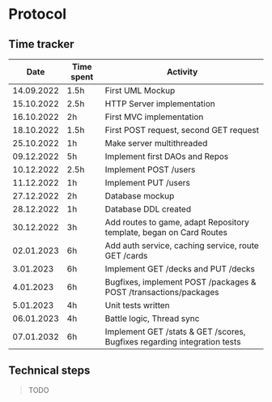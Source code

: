 # Protocol

## Time tracker
| Date       | Time spent  | Activity                                                                 |
|------------|-------------|--------------------------------------------------------------------------|
| 14.09.2022 | 1.5h        | First UML Mockup                                                         |
| 15.10.2022 | 2.5h        | HTTP Server implementation                                               |
| 16.10.2022 | 2h          | First MVC implementation                                                 |
 | 18.10.2022 | 1.5h        | First POST request, second GET request                                   |
| 25.10.2022 | 1h          | Make server multithreaded                                                |
| 09.12.2022 | 5h          | Implement first DAOs and Repos                                           |
| 10.12.2022 | 2.5h        | Implement POST /users                                                    |
| 11.12.2022 | 1h          | Implement PUT /users                                                     |
| 27.12.2022 | 2h          | Database mockup                                                          |
| 28.12.2022 | 1h          | Database DDL created                                                     |
| 30.12.2022 | 3h          | Add routes to game, adapt Repository template, began on Card Routes      |
| 02.01.2023 | 6h          | Add auth service, caching service, route GET /cards                      |
| 3.01.2023  | 6h          | Implement GET /decks and PUT /decks                                      |
| 4.01.2023  | 6h          | Bugfixes, implement POST /packages & POST /transactions/packages         |
| 5.01.2023  | 4h          | Unit tests written                                                       |
| 06.01.2023 | 4h          | Battle logic, Thread sync                                                |
| 07.01.2032 | 6h          | Implement GET /stats & GET /scores, Bugfixes regarding integration tests |

## Technical steps

> TODO